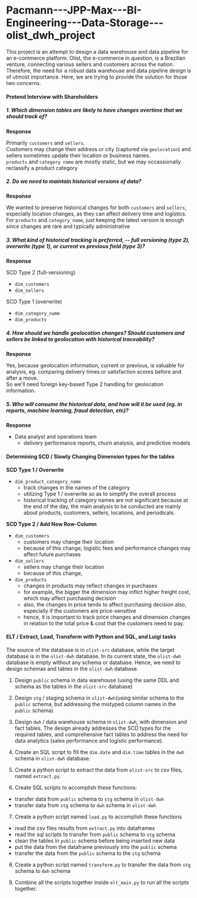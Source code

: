# Pacmann---JPP-Max---BI-Engineering---Data-Storage---olist_dwh_project

This project is an attempt to design a data warehouse and data pipeline for an e-commerce platform. Olist, the e-commerce in question, is a Brazilian venture, connecting various sellers and customers across the nation. Therefore, the need for a robust data warehouse and data pipeline design is of utmost importance. Here, we are trying to provide the solution for those two concerns.

#### **Pretend Interview with Shareholders**

##### 1. Which dimension tables are likely to have changes overtime that we should track of?
  
  **Response**
  
  Primarily `customers` and `sellers`. </br>
  Customers may change their address or city (captured via `geolocation`) and sellers sometimes update their location or business names. </br>
  `products` and `category name` are mostly static, but we may occassionally reclassify a product category
  
##### 2. Do we need to maintain historical versions of data?
  
  **Response**
  
  We wanted to preserve historical changes for both `customers` and `sellers`, especially location changes, as they can affect delivery time and logistics. </br>
  For `products` and `category_name`, just keeping the latest version is enough since changes are rare and typically administrative </br>
  
##### 3. What kind of historical tracking is preferred, -- full versioning (type 2), overwrite (type 1), or current vs previous field (type 3)?
  
  **Response**
  
  SCD Type 2 (full-versioning)
  
  - `dim_customers`
  - `dim_sellers`
  
  SCD Type 1 (overwrite)
  
  - `dim_category_name`
  - `dim_products`

##### 4. How should we handle geolocation changes? Should customers and sellers be linked to geolocation with historical traceability?
  
  **Response**
  
  Yes, because geolocation information, current or previous, is valuable for analysis, eg. comparing delivery times or satisfaction scores before and after a move. </br>
  So we'll need foreign key-based Type 2 handling for geolocation information.
  
##### 5. Who will consume the historical data, and how will it be used (eg. in reports, machine learning, fraud detection, etc)?
  
  **Response**
  
  - Data analyst and operations team
    - delivery performance reports, churn analysis, and predictive models

#### **Determining SCD / Slowly Changing Dimension types for the tables**

**SCD Type 1 / Overwrite**

- `dim_product_category_name`
    - track changes in the names of the category
    - utilizing Type 1 / overwrite so as to simplify the overall process
    - historical tracking of category names are not significant because at the end of the day, the main analysis to be conducted are mainly about products, customers, sellers, locations, and periodicals.

**SCD Type 2 / Add New Row-Column**

- `dim_customers`
    - customers may change their location
    - because of this change, logistic fees and performance changes may affect future purchases
- `dim_sellers`
    - sellers may change their location
    - because of this change, 
- `dim_products`
    - changes in products may reflect changes in purchases
    - for example, the bigger the dimension may inflict higher freight cost, which may affect purchasing decision
    - also, the changes in price tends to affect purchasing decision also, especially if the customers are price-sensitive
    - hence, it is important to track price changes and dimension changes in relation to the total price & cost that the customers need to pay.

#### **ELT / Extract, Load, Transform with Python and SQL, and Luigi tasks**

The source of the database is in `olist-src` database, while the target database is in the `olist-dwh` database. In its current state, the `olist-dwh` database is empty without any schema or database. Hence, we need to design schemas and tables in the `olist-dwh` database.

1. Design `public` schema in data warehouse (using the same DDL and schema as the tables in the `olist-src` database)

2. Design `stg` / staging schema in `olist-dwh`(using similar schema to the `public` schema, but addressing the mistyped column names in the `public` schema)

3. Design `dwh` / data warehouse schema in `olist-dwh`, with dimension and fact tables. The design already addresses the SCD types for the required tables, and comprehensive fact tables to address the need for data analytics (sales performance and logistic performance).

4. Create an SQL script to fill the `dim.date` and `dim.time` tables in the `dwh` schema in `olist-dwh` database.

5. Create a python script to extract the data from `olist-src` to csv files, named `extract.py`.

6. Create SQL scripts to accomplish these functions:
  - transfer data from `public` schema to `stg` schema in `olist-dwh`
  - transfer data from `stg` schema to `dwh` schema in `olist-dwh`

7. Create a python script named `load.py` to accomplish these functions
  - read the csv files results from `extract.py` into dataframes
  - read the sql scripts to transfer from `public` schema to `stg` schema
  - clean the tables in `public` schema before being inserted new data
  - put the data from the dataframe previously into the `public` schema
  - transfer the data from the `public` schema to the `stg` schema

8. Create a python script named `transform.py` to transfer the data from `stg` schema to `dwh` schema

9. Combine all the scripts together inside `elt_main.py` to run all the scripts together.
